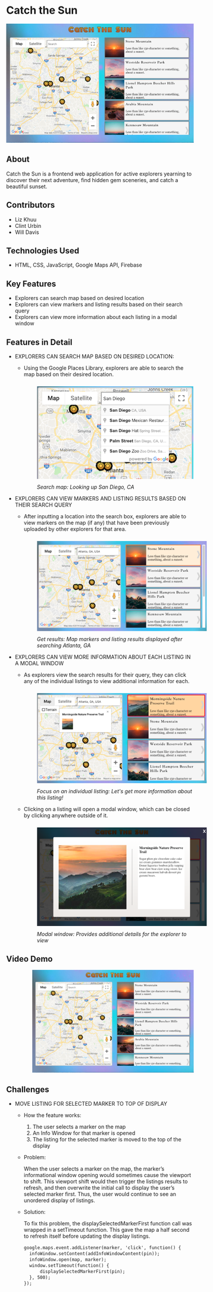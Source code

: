# Catch the Sun

<img src='assets/catch-the-sun-desktop-v4.jpg' alt='Catch the Sun application on desktop'/>

## About 
Catch the Sun is a frontend web application for active explorers yearning to discover their next adventure, find hidden gem sceneries, and catch a beautiful sunset.

## Contributors
- Liz Khuu
- Clint Urbin
- Will Davis

## Technologies Used
- HTML, CSS, JavaScript, Google Maps API, Firebase

## Key Features
- Explorers can search map based on desired location
- Explorers can view markers and listing results based on their search query
- Explorers can view more information about each listing in a modal window

## Features in Detail
- EXPLORERS CAN SEARCH MAP BASED ON DESIRED LOCATION:
  - Using the Google Places Library, explorers are able to search the map based on their desired location.

    <img src='assets/explorers-search-map.png' alt='Explorer searching map for location of San Diego, CA' style='margin-top:10px; margin-left:35px'/>

    <div style="margin-top:10px; margin-bottom:10px; margin-left:35px"><em>Search map: Looking up San Diego, CA</em></div>

- EXPLORERS CAN VIEW MARKERS AND LISTING RESULTS BASED ON THEIR SEARCH QUERY
  - After inputting a location into the search box, explorers are able to view markers on the map (if any) that have been previously uploaded by other explorers for that area.

    <img src='assets/view-search-results.png' alt='Explorer viewing map markers and listing results after inputting Atlanta, GA as their search query' style='margin-top:10px; margin-left:35px'/>

    <div style="margin-top:10px; margin-bottom:10px; margin-left:35px"><em>Get results: Map markers and listing results displayed after searching Atlanta, GA</em></div>

- EXPLORERS CAN VIEW MORE INFORMATION ABOUT EACH LISTING IN A MODAL WINDOW
  - As explorers view the search results for their query, they can click any of the individual listings to view additional information for each. 

    <img src='assets/click-individual-listing.png' alt='Explorer clicking on an individual listing result' style='margin-top:10px; margin-left:35px'/>

    <div style="margin-top:10px; margin-bottom:10px; margin-left:35px"><em>Focus on an individual listing: Let's get more information about this listing!</em></div>

  - Clicking on a listing will open a modal window, which can be closed by clicking anywhere outside of it.

    <img src='assets/open-modal-window.png' alt='After clicking on a listing result, a modal window opens with more information for the explorer' style='margin-top:10px; margin-left:35px'/>

    <div style="margin-top:10px; margin-bottom:10px; margin-left:35px"><em>Modal window: Provides additional details for the explorer to view</em></div>

## Video Demo
  <div style='margin-left:70px; margin-top:10px'>
    <a href='https://youtu.be/3T0whD_oIG0' target='_blank'>
      <img src='assets/catch-the-sun-minimized.jpg'/>
    </a>
  </div>

## Challenges

* MOVE LISTING FOR SELECTED MARKER TO TOP OF DISPLAY
    
  - How the feature works:  
      1) The user selects a marker on the map
      2) An Info Window for that marker is opened
      3) The listing for the selected marker is moved to the top of the display
  
  - Problem:

    When the user selects a marker on the map, the marker’s informational window opening would sometimes cause the viewport to shift. This viewport shift would then trigger the listings results to refresh, and then overwrite the initial call to display the user’s selected marker first. Thus, the user would continue to see an unordered display of listings.
  
  - Solution:

    To fix this problem, the displaySelectedMarkerFirst function call was wrapped in a setTimeout function. This gave the map a half second to refresh itself before updating the display listings.

    ```
    google.maps.event.addListener(marker, 'click', function() {
      infoWindow.setContent(addInfoWindowContent(pin));
      infoWindow.open(map, marker);
      window.setTimeout(function() {
          displaySelectedMarkerFirst(pin);
      }, 500);
    });
    ```